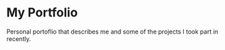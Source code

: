 # My Portfolio  
Personal portoflio that describes me and some of the projects I took part in recently.
